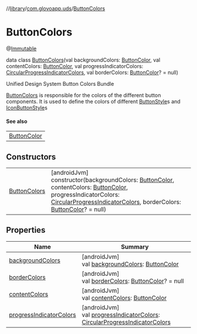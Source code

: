 //[library](../../../index.md)/[com.glovoapp.uds](../index.md)/[ButtonColors](index.md)

# ButtonColors

@[Immutable](https://developer.android.com/reference/kotlin/androidx/compose/runtime/Immutable.html)

data class [ButtonColors](index.md)(val backgroundColors: [ButtonColor](../-button-color/index.md), val contentColors: [ButtonColor](../-button-color/index.md), val progressIndicatorColors: [CircularProgressIndicatorColors](../-circular-progress-indicator-colors/index.md), val borderColors: [ButtonColor](../-button-color/index.md)? = null)

Unified Design System Button Colors Bundle

[ButtonColors](index.md) is responsible for the colors of the different button components. It is used to define the colors of different [ButtonStyle](../-button-style/index.md)s and [IconButtonStyle](../-icon-button-style/index.md)s

#### See also

| |
|---|
| [ButtonColor](../-button-color/index.md) |

## Constructors

| | |
|---|---|
| [ButtonColors](-button-colors.md) | [androidJvm]<br>constructor(backgroundColors: [ButtonColor](../-button-color/index.md), contentColors: [ButtonColor](../-button-color/index.md), progressIndicatorColors: [CircularProgressIndicatorColors](../-circular-progress-indicator-colors/index.md), borderColors: [ButtonColor](../-button-color/index.md)? = null) |

## Properties

| Name | Summary |
|---|---|
| [backgroundColors](background-colors.md) | [androidJvm]<br>val [backgroundColors](background-colors.md): [ButtonColor](../-button-color/index.md) |
| [borderColors](border-colors.md) | [androidJvm]<br>val [borderColors](border-colors.md): [ButtonColor](../-button-color/index.md)? = null |
| [contentColors](content-colors.md) | [androidJvm]<br>val [contentColors](content-colors.md): [ButtonColor](../-button-color/index.md) |
| [progressIndicatorColors](progress-indicator-colors.md) | [androidJvm]<br>val [progressIndicatorColors](progress-indicator-colors.md): [CircularProgressIndicatorColors](../-circular-progress-indicator-colors/index.md) |
